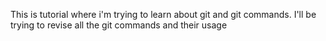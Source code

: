 This is tutorial where i'm trying to learn about git and git commands.
I'll be trying to revise all the git commands and their usage
